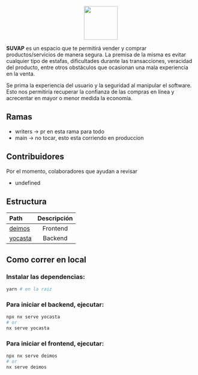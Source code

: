<p align="center">
<img src="https://github.com/fervillalbag/suv/blob/main/logo-suv.png?raw=true" height="90" />
</p>

**SUVAP** es un espacio que te permitirá vender y comprar productos/servicios de manera segura. La premisa de la misma es evitar cualquier tipo de estafas, dificultades durante las transacciones, veracidad del producto, entre otros obstáculos que ocasionan una mala experiencia en la venta.

Se prima la experiencia del usuario y la seguridad al manipular el software. Esto nos permitiría recuperar la confianza de las compras en línea y acrecentar en mayor o menor medida la economía.

## Ramas

- writers -> pr en esta rama para todo
- main -> no tocar, esto esta corriendo en produccion

## Contribuidores

Por el momento, colaboradores que ayudan a revisar

- undefined

## Estructura

| Path                     | Descripción |
| :----------------------- | :---------: |
| [deimos](apps/deimos/)   |  Frontend   |
| [yocasta](apps/yocasta/) |   Backend   |

## Como correr en local

### Instalar las dependencias:

```bash
yarn # en la raiz
```

### Para iniciar el backend, ejecutar:

```bash
npx nx serve yocasta
# or
nx serve yocasta
```

### Para iniciar el frontend, ejecutar:

```bash
npx nx serve deimos
# or
nx serve deimos
```
